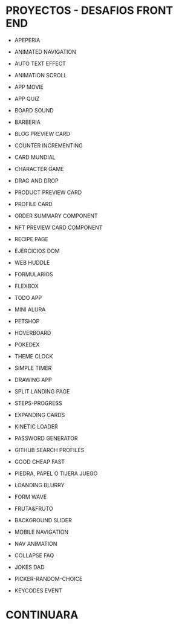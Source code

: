 # PROYECTOS - DESAFIOS FRONT END 

- APEPERIA

- ANIMATED NAVIGATION

- AUTO TEXT EFFECT

- ANIMATION SCROLL

- APP MOVIE

- APP QUIZ

- BOARD SOUND

- BARBERIA

- BLOG PREVIEW CARD

- COUNTER INCREMENTING

- CARD MUNDIAL

- CHARACTER GAME

- DRAG AND DROP

- PRODUCT PREVIEW CARD

- PROFILE CARD

- ORDER SUMMARY COMPONENT

- NFT PREVIEW CARD COMPONENT

- RECIPE PAGE

- EJERCICIOS DOM

- WEB HUDDLE

- FORMULARIOS

- FLEXBOX

- TODO APP

- MINI ALURA

- PETSHOP

- HOVERBOARD

- POKEDEX

- THEME CLOCK

- SIMPLE TIMER

- DRAWING APP

- SPLIT LANDING PAGE

- STEPS-PROGRESS

- EXPANDING CARDS

- KINETIC LOADER

- PASSWORD GENERATOR

- GITHUB SEARCH PROFILES

- GOOD CHEAP FAST

- PIEDRA, PAPEL O TIJERA JUEGO

- LOANDING BLURRY

- FORM WAVE

- FRUTA&FRUTO

- BACKGROUND SLIDER

- MOBILE NAVIGATION

- NAV ANIMATION

- COLLAPSE FAQ

- JOKES DAD

- PICKER-RANDOM-CHOICE

- KEYCODES EVENT

# CONTINUARA
